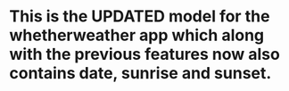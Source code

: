 # This is the UPDATED model for the whetherweather app which along with the previous features now also contains date, sunrise and sunset.
